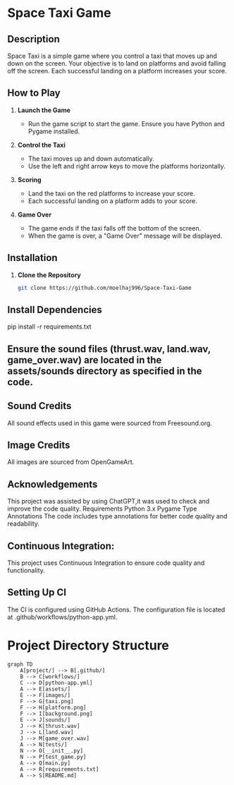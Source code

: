 # Space Taxi Game

## Description

Space Taxi is a simple game where you control a taxi that moves up and down on the screen. Your objective is to land on platforms and avoid falling off the screen. Each successful landing on a platform increases your score.

## How to Play

1. **Launch the Game**
   - Run the game script to start the game. Ensure you have Python and Pygame installed.

2. **Control the Taxi**
   - The taxi moves up and down automatically.
   - Use the left and right arrow keys to move the platforms horizontally.

3. **Scoring**
   - Land the taxi on the red platforms to increase your score.
   - Each successful landing on a platform adds to your score.

4. **Game Over**
   - The game ends if the taxi falls off the bottom of the screen.
   - When the game is over, a "Game Over" message will be displayed.

## Installation

1. **Clone the Repository**
   ```sh
   git clone https://github.com/moelhaj996/Space-Taxi-Game
## Install Dependencies

pip install -r requirements.txt


## Ensure the sound files  (thrust.wav, land.wav, game_over.wav) are located in the assets/sounds directory as specified in the code.

## Sound Credits
All sound effects used in this game were sourced from  Freesound.org.

## Image Credits
All images are sourced from OpenGameArt.
## Acknowledgements
This project was assisted by using ChatGPT,it was used to check and improve the code quality.
Requirements
Python 3.x
Pygame
Type Annotations
The code includes type annotations for better code quality and readability.

## Continuous Integration:
This project uses Continuous Integration to ensure code quality and functionality.

## Setting Up CI
The CI is configured using GitHub Actions. The configuration file is located at .github/workflows/python-app.yml.



# Project Directory Structure

```mermaid
graph TD
    A[project/] --> B[.github/]
    B --> C[workflows/]
    C --> D[python-app.yml]
    A --> E[assets/]
    E --> F[images/]
    F --> G[taxi.png]
    F --> H[platform.png]
    F --> I[background.png]
    E --> J[sounds/]
    J --> K[thrust.wav]
    J --> L[land.wav]
    J --> M[game_over.wav]
    A --> N[tests/]
    N --> O[__init__.py]
    N --> P[test_game.py]
    A --> Q[main.py]
    A --> R[requirements.txt]
    A --> S[README.md]
